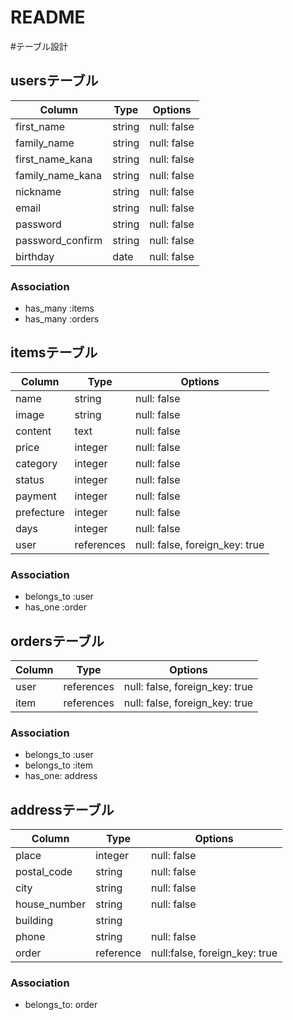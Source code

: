 # README
#テーブル設計

## usersテーブル

| Column           | Type   | Options     |
| ---------------- | ------ | ------------|
| first_name       | string | null: false |
| family_name      | string | null: false |
| first_name_kana  | string | null: false |
| family_name_kana | string | null: false |
| nickname         | string | null: false |
| email            | string | null: false |
| password         | string | null: false |
| password_confirm | string | null: false |
| birthday         | date   | null: false |

### Association

- has_many :items
- has_many :orders

## itemsテーブル

| Column    | Type      | Options                        |
| --------  | --------  | ------------------------------ |
| name      | string    | null: false                    |
| image     | string    | null: false                    |
| content   | text      | null: false                    |
| price     | integer   | null: false                    |
| category  | integer   | null: false                    |
| status    | integer   | null: false                    |
| payment   | integer   | null: false                    |
| prefecture| integer   | null: false                    |
| days      | integer   | null: false                    |
| user      | references| null: false, foreign_key: true |


### Association

- belongs_to :user
- has_one :order

## ordersテーブル

| Column | Type       | Options                        |
| ------ | ---------- | ------------------------------ |
| user   | references | null: false, foreign_key: true |
| item   | references | null: false, foreign_key: true |


### Association

- belongs_to :user
- belongs_to :item
- has_one: address


## addressテーブル

| Column      | Type      | Options                       |
| ----------- | --------- | ----------------------------- |
| place       | integer   | null: false                   |
| postal_code | string    | null: false                   |
| city        | string    | null: false                   |
| house_number| string    | null: false                   |
| building    | string    |                               |
| phone       | string    | null: false                   |
| order       | reference | null:false, foreign_key: true |


### Association

- belongs_to: order